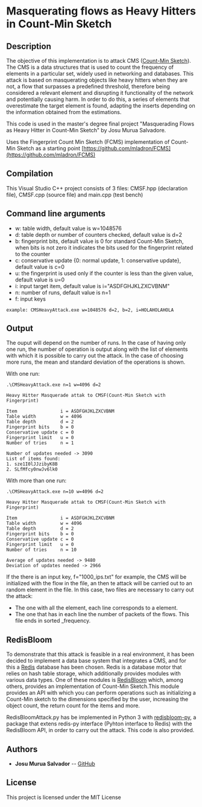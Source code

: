# Masquerating flows as Heavy Hitters in Count-Min Sketch

## Description
The objective of this implementation is to attack CMS ([Count-Min Sketch](https://en.wikipedia.org/wiki/Count%E2%80%93min_sketch)). The CMS is a data structures that is used to count the frequency of elements in a particular set,  widely used in networking and databases. This attack is based on masquerating objects like heavy hitters when they are not, a flow that surpasses a predefined threshold, therefore being considered a relevant element and disrupting it functionality of the network and potentially causing harm. In order to do this, a series of elements that overestimate the target element is found, adapting the inserts depending on the information obtained from the estimations.

This code is used in the master's degree final project "Masquerading Flows as Heavy Hitter in Count-Min Sketch" by Josu Murua Salvadore.

Uses the Fingerprint Count Min Sketch (FCMS) implementation of Count-Min Sketch as a starting point  [https://github.com/mladron/FCMS](https://github.com/mladron/FCMS)

## Compilation

This Visual Studio C++ project consists of 3 files: CMSF.hpp (declaration file), CMSF.cpp (source file) and main.cpp (test bench)

## Command line arguments

* w: table width, default value is w=1048576
* d: table depth or number of counters checked, default value is d=2
* b: fingerprint bits, default value is 0 for standard  Count-Min Sketch, when bits is not zero it indicates the bits used for the fingerprint related to the counter
* c: conservative update {0: normal update, 1: conservative update}, default value is c=0
* u: the fingerprint is used only if the counter is less than the given value, default value is u=0
* i: input target item, default value is i="ASDFGHJKLZXCVBNM"
* n: number of runs, default value is n=1
* f: input keys

```
example: CMSHeavyAttack.exe w=1048576 d=2, b=2, i=HOLAHOLAHOLA
```

## Output

The ouput will depend on the number of runs. In the case of having only one run, the number of operation is output along with the list of elements with which it is possible to carry out the attack. In the case of choosing more runs, the mean and standard deviation of the operations is shown.

With one run:

```
.\CMSHeavyAttack.exe n=1 w=4096 d=2
```

```
Heavy Hitter Masquerade attak to CMSF(Count-Min Sketch with Fingerprint)

Item                i = ASDFGHJKLZXCVBNM
Table width         w = 4096
Table depth         d = 2
Fingerprint bits    b = 0
Conservative update c = 0
Fingerprint limit   u = 0
Number of tries     n = 1

Number of updates needed -> 3090
List of items found:
1. sze1I0lJJzibyK8B
2. SLfMfcy0nwJv6lk0

```

With more than one run:

```
.\CMSHeavyAttack.exe n=10 w=4096 d=2
```

```
Heavy Hitter Masquerade attak to CMSF(Count-Min Sketch with Fingerprint)

Item                i = ASDFGHJKLZXCVBNM
Table width         w = 4096
Table depth         d = 2
Fingerprint bits    b = 0
Conservative update c = 0
Fingerprint limit   u = 0
Number of tries     n = 10

Average of updates needed -> 9480
Deviation of updates needed -> 2966
```

If the there is an input key, f="1000_ips.txt" for example, the CMS will be initialized with the flow in the file, an then te attack will be carried out to an random element in the file. In this case, two files are necessary to carry out the attack:
 * The one with all the element, each line corresponds to a element.
 * The one that has in each line the number of packets of the flows. This file ends in sorted _frequency.

## RedisBloom

To demonstrate that this attack is feasible in a real environment, it has been decided to implement a data base system that integrates a CMS, and for this a [Redis](https://redislabs.com/) database has been chosen. Redis is a database motor that relies on hash table storage, which additionally provides modules with various data types. One of these modules is [RedisBloom](https://oss.redislabs.com/redisbloom) which, among others, provides an implementation of Count-Min Sketch.This module provides an API with which you can perform operations such as initializing a Count-Min sketch to the dimensions specified by the user, increasing the object count, the return count for the items and more.

RedisBloomAttack.py has be implemented in Python 3 with [redisbloom-py](https://github.com/RedisBloom/redisbloom-py), a package that extens redis-py interface (Pyhton interface to Redis) with the RedisBloom API, in order to carry out the attack. This code is also provided.

## Authors

* **Josu Murua Salvador** -- [GitHub](https://github.com/uc3mJM)


## License

This project is licensed under the MIT License
